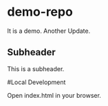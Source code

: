 # demo-repo
It is a demo. Another Update.

## Subheader

This is a subheader.

#Local Development

Open index.html in your browser.
